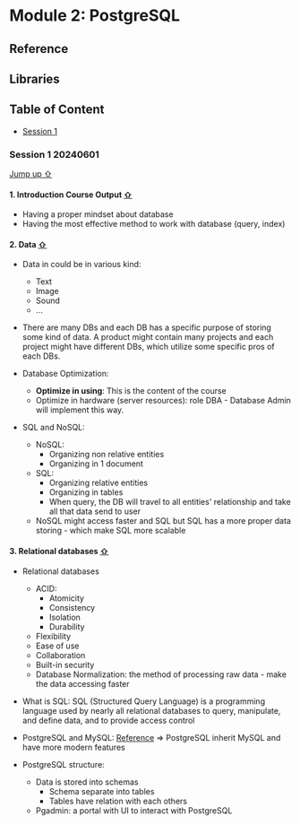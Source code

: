 # Module 2: PostgreSQL

## Reference

## Libraries

## Table of Content

- [Session 1](#session-1-20240601)

### Session 1 20240601

[Jump up &#x21e7;](#table-of-content)

#### 1. Introduction Course Output [&#x21e7;](#session-1-20240601)

- Having a proper mindset about database
- Having the most effective method to work with database (query, index)

#### 2. Data [&#x21e7;](#session-1-20240601)

- Data in could be in various kind:

  - Text
  - Image
  - Sound
  - ...

- There are many DBs and each DB has a specific purpose of storing some kind of data. A product might contain many projects and each project might have different DBs, which utilize some specific pros of each DBs.

- Database Optimization:

  - **Optimize in using**: This is the content of the course
  - Optimize in hardware (server resources): role DBA - Database Admin will implement this way.

- SQL and NoSQL:

  - NoSQL:
    - Organizing non relative entities
    - Organizing in 1 document
  - SQL:
    - Organizing relative entities
    - Organizing in tables
    - When query, the DB will travel to all entities' relationship and take all that data send to user
  - NoSQL might access faster and SQL but SQL has a more proper data storing - which make SQL more scalable

#### 3. Relational databases [&#x21e7;](#session-1-20240601)

- Relational databases

  - ACID:
    - Atomicity
    - Consistency
    - Isolation
    - Durability
  - Flexibility
  - Ease of use
  - Collaboration
  - Built-in security
  - Database Normalization: the method of processing raw data - make the data accessing faster

- What is SQL: SQL (Structured Query Language) is a programming language used by nearly all relational databases to query, manipulate, and define data, and to provide access control

- PostgreSQL and MySQL: [Reference](https://aws.amazon.com/compare/the-difference-between-mysql-vs-postgresql/?nc1=h_ls)
  => PostgreSQL inherit MySQL and have more modern features

- PostgreSQL structure:
  - Data is stored into schemas
    - Schema separate into tables
    - Tables have relation with each others
  - Pgadmin: a portal with UI to interact with PostgreSQL
